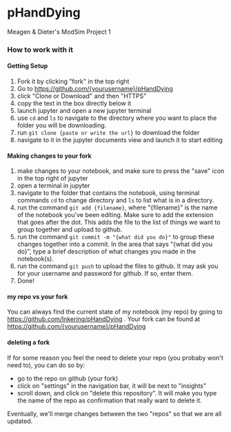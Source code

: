 # pHandDying
Meagen &amp; Dieter's ModSim Project 1

### How to work with it

#### Getting Setup
1. Fork it by clicking "fork" in the top right
2. Go to https://github.com/{yourusername}/pHandDying
3. click "Clone or Download" and then "HTTPS"
4. copy the text in the box directly below it
5. launch jupyter and open a new jupyter terminal
6. use ```cd``` and ```ls``` to navigate to the directory where you want to
   place the folder you will be downloading.
7. run ```git clone {paste or write the url}``` to download the folder
8. navigate to it in the jupyter documents view and launch it to start editing

#### Making changes to your fork

1. make changes to your notebook, and make sure to press the "save" icon in the
   top right of jupyter
2. open a terminal in jupyter
3. navigate to the folder that contains the notebook, using terminal commands ```cd``` 
   to change directory and ```ls``` to list what is in a directory.
4. run the command ```git add {filename}```, where "{filename}" is the name of
   the notebook you've been editing. Make sure to add the extension that goes
   after the dot. This adds the file to the list of things we want to group
   together and upload to github.
5. run the command ```git commit -m "{what did you do}"``` to group these
   changes together into a commit. In the area that says "{what did you do}",
   type a brief description of what changes you made in the notebook(s).
6. run the command ```git push``` to upload the files to github. It may ask you
   for your username and password for github. If so, enter them.
7. Done!

#### my repo vs your fork
You can always find the current state of my notebook (my repo) by going to https://github.com/Inkering/pHandDying .
Your fork can be found at https://github.com/{yourusername}/pHandDying

#### deleting a fork
If for some reason you feel the need to delete your repo (you probaby won't need to), you can do so by:
* go to the repo on github (your fork)
* click on "settings" in the navigation bar, it will be next to "insights"
* scroll down, and click on "delete this repository". It will make you type the
  name of the repo as confirmation that really want to delete it.

Eventually, we'll merge changes between the two "repos" so that we are all updated.

